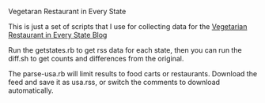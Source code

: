 Vegetaran Restaurant in Every State

This is just a set of scripts that I use for collecting data for the [Vegetarian Restaurant in Every State Blog](http://veg-rest-in-every-state.blogspot.com/)

Run the getstates.rb to get rss data for each state, then you can run the diff.sh to get counts and differences from the original.

The parse-usa.rb will limit results to food carts or restaurants.   Download the feed and save it as usa.rss, or switch the comments to download automatically.
